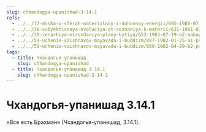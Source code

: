 ```yaml
---
slug: chhandogya-upanishad-3-14-1
refs:
  - ../../37-dusha-v-sferah-materialnoy-i-duhovnoy-energii/605-1980-07-11-a6-o-kontseptsii-krishna-mozhet-prekratit-sushhestvovanie-dzhivy.md
  - ../../38-subyektivnaya-evoluciya-ot-soznaniya-k-materii/631-1981-03-05-b2-proishozhdenie-ahankary-iz-mahat-tattvy.md
  - ../../39-ierarhiya-mirozdaniya-plany-bytiya/653-1983-07-19-b2-mahaprabhu-yavlyaet-pyatoe-izmerenie-duhovnogo-bytiya.md
  - ../../59-uchenie-vaishnavov-mayavada-i-buddizm/887-1982-01-25-a1-pochemu-shri-chajtanya-otverg-uchenie-buddy-i-shankary.md
  - ../../59-uchenie-vaishnavov-mayavada-i-buddizm/888-1982-04-29-b2-polnota-istiny-v-prinyatii-edinstva-i-mnogoobraziya.md
tags:
  - title: Чхандогья-упанишад
    slug: chhandogya-upanishad
  - title: Чхандогья-упанишад 3.14.1
    slug: chhandogya-upanishad-3-14-1
---
```


# Чхандогья-упанишад 3.14.1

«Все есть Брахман» (Чхандогья-упанишад, 3.14.1).


